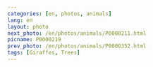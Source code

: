 ```yaml
---
categories: [en, photos, animals]
lang: en
layout: photo
next_photo: /en/photos/animals/P0000211.html
picname: P0000219
prev_photo: /en/photos/animals/P0000352.html
tags: [Giraffes, Trees]
---
```


